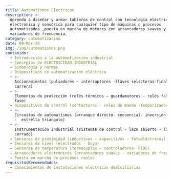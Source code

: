 ```yaml
---
title: Automatismos Eléctricos
description: >-
  Aprenda a diseñar y armar tableros de control con tecnología eléctrica
  electrónica y sensórica para cualquier tipo de máquinas o procesos
  automatizados ,puesta en marcha de motores con arrancadores suaves y
  variadores de frecuencia.
category: automatizacion
date: 09-Mar-20
img: /img/automatismos.png
contenido:
  - Introducción a la automatización industrial
  - Conceptos de ELECTRICIDAD INDUSTRIAL
  - Simbología y normas
  - Dispositivos de automatización eléctrica
  - >-
    Accionamientos (pulsadores – interruptores -llaves selectoras-finales de
    carrera)
  - >-
    Elementos de protección (relés térmicos – guardamotores - relés falta de
    fase)
  - Dispositivos de control (contactores - relés de mando -temporizadores)
  - >-
    Circuitos de automatismos (arranque directo- secuencial- inversión de giro
    -  estrella triangulo)
  - >-
    Instrumentación industrial (sistemas de control - lazo abierto - lazo
    cerrado)
  - Sensores de proximidad (inductivos – capacitivos - fotoeléctricos)
  - Sensores de nivel (electrodos - boya)
  - Sensores de temperatura (termocuplas - controladores- RTDS)
  - Arrancadores electrónicos (arrancadores suaves - variadores de frecuencia)
  - Puesta en marcha de procesos reales
requisitosRecomendados:
  - Conocimientos de instalaciones eléctricas domiciliarias
---
```


